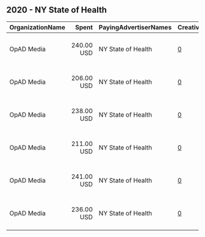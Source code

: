 ## 2020 - NY State of Health 
|OrganizationName|Spent|PayingAdvertiserNames|CreativeUrls|Impressions|Genders|AgeBrackets|CountryCodes|BillingAddresses|CandidateBallotInformation|
|:---|---:|:---|:---|---:|:---|:---|:---|:---|:---|
|OpAD Media|240.00 USD|NY State of Health|[0](https://www.snap.com/political-ads/asset/b7a84442d98561d666ffb1f3230ea36caae884b53304cecef4b5d9a8adc9fdd4?mediaType=png)|89,390||18-34|united states|"275 Madison Avenue, Suite 2200,New York ,10016,US"||
|OpAD Media|206.00 USD|NY State of Health|[0](https://www.snap.com/political-ads/asset/b55864372443e550e0c5351d8f59d62d42e17fc76633019947c1a35ad21ccde1?mediaType=png)|90,317||18-34|united states|"275 Madison Avenue, Suite 2200,New York ,10016,US"||
|OpAD Media|238.00 USD|NY State of Health|[0](https://www.snap.com/political-ads/asset/031679890e5e8c67b75c39d67722524e49d6255e5bf9e32bfac0b620735adfa4?mediaType=png)|106,031||18-34|united states|"275 Madison Avenue, Suite 2200,New York ,10016,US"||
|OpAD Media|211.00 USD|NY State of Health|[0](https://www.snap.com/political-ads/asset/47dbbfebbf734c02e0906311ecf3101e568e126751fafa0e39ad9c1db2028c33?mediaType=png)|92,116||18-34|united states|"275 Madison Avenue, Suite 2200,New York ,10016,US"||
|OpAD Media|241.00 USD|NY State of Health|[0](https://www.snap.com/political-ads/asset/f319c698a617551bc9054657443cf45ad251f3a6672c801f8e2dee85909cf66f?mediaType=png)|106,995||18-34|united states|"275 Madison Avenue, Suite 2200,New York ,10016,US"||
|OpAD Media|236.00 USD|NY State of Health|[0](https://www.snap.com/political-ads/asset/d702c0693d46c2577b493cf0ecd1d17b76699d91097d6c42fdd7ec0108c78195?mediaType=png)|88,170||18-34|united states|"275 Madison Avenue, Suite 2200,New York ,10016,US"||
